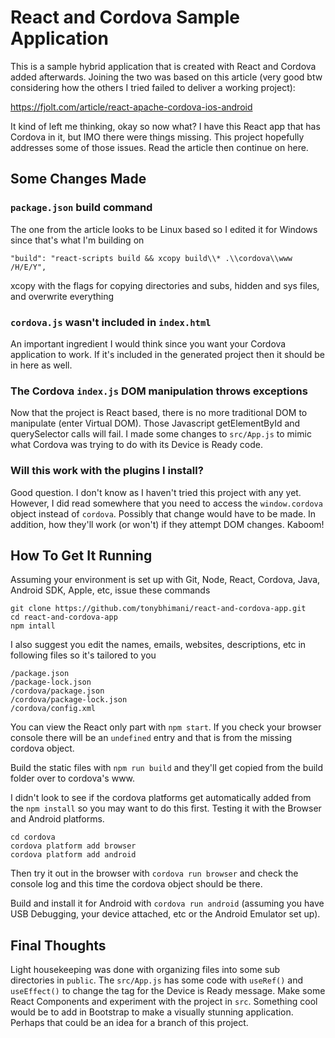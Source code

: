 # React and Cordova Sample Application

This is a sample hybrid application that is created with React and Cordova added afterwards. Joining the two was based on this article (very good btw considering how the others I tried failed to deliver a working project):

https://fjolt.com/article/react-apache-cordova-ios-android

It kind of left me thinking, okay so now what? I have this React app that has Cordova in it, but IMO there were things missing. This project hopefully addresses some of those issues. Read the article then continue on here.

## Some Changes Made

### `package.json` build command

The one from the article looks to be Linux based so I edited it for Windows since that's what I'm building on

`"build": "react-scripts build && xcopy build\\* .\\cordova\\www /H/E/Y",`

xcopy with the flags for copying directories and subs, hidden and sys files, and overwrite everything

### `cordova.js` wasn't included in `index.html`

An important ingredient I would think since you want your Cordova application to work. If it's included in the generated project then it should be in here as well.

### The Cordova `index.js` DOM manipulation throws exceptions

Now that the project is React based, there is no more traditional DOM to manipulate (enter Virtual DOM). Those Javascript getElementById and querySelector calls will fail. I made some changes to `src/App.js` to mimic what Cordova was trying to do with its Device is Ready code.

### Will this work with the plugins I install?

Good question. I don't know as I haven't tried this project with any yet. However, I did read somewhere that you need to access the `window.cordova` object instead of `cordova`. Possibly that change would have to be made. In addition, how they'll work (or won't) if they attempt DOM changes. Kaboom!

## How To Get It Running

Assuming your environment is set up with Git, Node, React, Cordova, Java, Android SDK, Apple, etc, issue these commands

```
git clone https://github.com/tonybhimani/react-and-cordova-app.git
cd react-and-cordova-app
npm intall
```

I also suggest you edit the names, emails, websites, descriptions, etc in following files so it's tailored to you

```
/package.json
/package-lock.json
/cordova/package.json
/cordova/package-lock.json
/cordova/config.xml
```

You can view the React only part with `npm start`. If you check your browser console there will be an `undefined` entry and that is from the missing cordova object.

Build the static files with `npm run build` and they'll get copied from the build folder over to cordova's www.

I didn't look to see if the cordova platforms get automatically added from the `npm install` so you may want to do this first. Testing it with the Browser and Android platforms.
```
cd cordova
cordova platform add browser
cordova platform add android
```

Then try it out in the browser with `cordova run browser` and check the console log and this time the cordova object should be there.

Build and install it for Android with `cordova run android` (assuming you have USB Debugging, your device attached, etc or the Android Emulator set up).

## Final Thoughts

Light housekeeping was done with organizing files into some sub directories in `public`. The `src/App.js` has some code with `useRef()` and `useEffect()` to change the tag for the Device is Ready message. Make some React Components and experiment with the project in `src`. Something cool would be to add in Bootstrap to make a visually stunning application. Perhaps that could be an idea for a branch of this project.